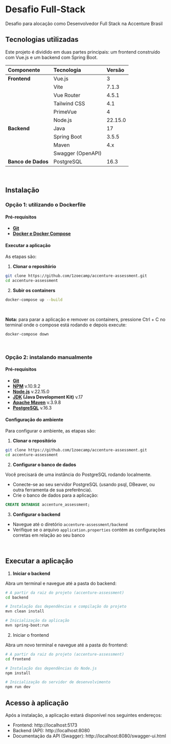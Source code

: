 # Desafio Full-Stack
Desafio para alocação como Desenvolvedor Full Stack na Accenture Brasil

## Tecnologias utilizadas
Este projeto é dividido em duas partes principais: um frontend construído com Vue.js e um backend com Spring Boot.

| Componente | Tecnologia | Versão |
| :--- | :--- | :--- |
| **Frontend** | Vue.js | 3 |
| | Vite | 7.1.3 |
| | Vue Router | 4.5.1 |
| | Tailwind CSS | 4.1 |
| | PrimeVue | 4 |
| | Node.js | 22.15.0 |
| **Backend** | Java | 17 |
| | Spring Boot | 3.5.5 |
| | Maven | 4.x |
| | Swagger (OpenAPI) | |
| **Banco de Dados** | PostgreSQL | 16.3 |

<br />

## Instalação 
### Opção 1: utilizando o Dockerfile
#### Pré-requisitos
-   **[Git](https://git-scm.com/book/pt-br/v2/Começando-Instalando-o-Git)** 
-   **[Docker e Docker Compose](https://docs.docker.com/desktop)**
  
#### Executar a aplicação
As etapas são:
1. **Clonar o repositório**
```bash
git clone https://github.com/1zoecamp/accenture-assessment.git
cd accenture-assessment
```

2. **Subir os containers**
```bash
docker-compose up --build
```
<br />

**Nota:** para parar a aplicação e remover os containers, pressione Ctrl + C no terminal onde o compose está rodando e depois execute:
```bash
docker-compose down
```

<br />

### Opção 2: instalando manualmente
#### Pré-requisitos
- **[Git](https://git-scm.com/book/pt-br/v2/Começando-Instalando-o-Git)**
- **[NPM](https://docs.npmjs.com/downloading-and-installing-node-js-and-npm)** v.10.9.2
- **[Node.js](https://docs.npmjs.com/downloading-and-installing-node-js-and-npm)** v.22.15.0
- **[JDK](https://www.oracle.com/java/technologies/javase/jdk17-0-13-later-archive-downloads.html) (Java Development Kit)** v.17
- **[Apache Maven](https://maven.apache.org/install.html)** v.3.9.8
- **[PostgreSQL](https://www.postgresql.org/download)** v.16.3

#### Configuração do ambiente
Para configurar o ambiente, as etapas são:
1. **Clonar o repositório**
```bash
git clone https://github.com/1zoecamp/accenture-assessment.git
cd accenture-assessment
```

2. **Configurar o banco de dados**
   
Você precisará de uma instância do PostgreSQL rodando localmente.
- Conecte-se ao seu servidor PostgreSQL (usando psql, DBeaver, ou outra ferramenta de sua preferência).
- Crie o banco de dados para a aplicação:
```SQL
CREATE DATABASE accenture_assessment;
```

3. **Configurar o backend**
- Navegue até o diretório `accenture-assessment/backend`
- Verifique se o arquivo `application.properties` contém as configurações corretas em relação ao seu banco

<br />

## Executar a aplicação
1. **Iniciar o backend**
   
Abra um terminal e navegue até a pasta do backend:

```bash
# A partir da raiz do projeto (accenture-assessment)
cd backend

# Instalação das dependências e compilação do projeto
mvn clean install

# Inicialização da aplicação
mvn spring-boot:run
```

2. Iniciar o frontend

Abra um novo terminal e navegue até a pasta do frontend:
``` bash
# A partir da raiz do projeto (accenture-assessment)
cd frontend

# Instalação das dependências do Node.js
npm install

# Inicialização do servidor de desenvolvimento
npm run dev
```

## Acesso à aplicação 
Após a instalação, a aplicação estará disponível nos seguintes endereços:
- Frontend: http://localhost:5173
- Backend (API): http://localhost:8080
- Documentação da API (Swagger): http://localhost:8080/swagger-ui.html
